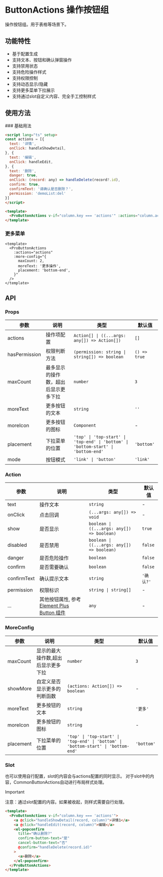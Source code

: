 # ButtonActions 操作按钮组

操作按钮组。用于表格等场景下。

## 功能特性
- 基于配置生成
- 支持文本、按钮和确认弹窗操作
- 支持禁用状态
- 支持危险操作样式
- 支持权限控制
- 支持动态显示/隐藏
- 支持更多菜单下拉展示
- 支持通过slot自定义内容、完全手工控制样式

## 使用方法

<demo src="@/components/ButtonActions/demos/demo1.vue" title="基础用法" />
### 基础用法

```html
<script lang="ts" setup>
const actions = [{
  text: '详情',
  onClick: handleShowDetail,
}, {
  text: '编辑',
  onClick: handleEdit,
}, {
  text: '删除',
  danger: true,
  onClick: (record: any) => handleDelete(record?.id),
  confirm: true,
  confirmText: '请确认是否删除？',
  permission: 'demoList:del'
}]
</script>

<template>
  <ProButtonActions v-if="column.key === 'actions'" :actions="column.actions" :record="record" :column="column" />
</template>
```

### 更多菜单

```vue
<template>
  <ProButtonActions
    :actions="actions"
    :more-config="{
      maxCount: 2,
      moreText: '更多操作',
      placement: 'bottom-end',
    }"
  />
</template>
```

## API
### Props

| 参数          | 说明                                 | 类型                                                                              | 默认值       |
| ------------- | ------------------------------------ | --------------------------------------------------------------------------------- | ------------ |
| actions       | 操作项配置                           | `Action[] \| ((...args: any[]) => Action[])`                                      | `[]`         |
| hasPermission | 权限判断方法                         | `(permission: string \| string[]) => boolean`                                     | `() => true` |
| maxCount      | 最多显示的操作数，超出后显示更多下拉 | `number`                                                                          | `3`          |
| moreText      | 更多按钮的文本                       | `string`                                                                          | `''`         |
| moreIcon      | 更多按钮的图标                       | `Component`                                                                       | -            |
| placement     | 下拉菜单的位置                       | `'top' \| 'top-start' \| 'top-end' \| 'bottom' \| 'bottom-start' \| 'bottom-end'` | `'bottom'`   |
| mode          | 按钮模式                             | `'link' \| 'button'`                                                              | `'link'`     |

### Action

| 参数        | 说明                                                                                                   | 类型                                       | 默认值    |
| ----------- | ------------------------------------------------------------------------------------------------------ | ------------------------------------------ | --------- |
| text        | 操作文本                                                                                               | `string`                                   | -         |
| onClick     | 点击回调                                                                                               | `(...args: any[]) => void`                 | -         |
| show        | 是否显示                                                                                               | `boolean \| ((...args: any[]) => boolean)` | `true`    |
| disabled    | 是否禁用                                                                                               | `boolean \| ((...args: any[]) => boolean)` | `false`   |
| danger      | 是否危险操作                                                                                           | `boolean`                                  | `false`   |
| confirm     | 是否需要确认                                                                                           | `boolean`                                  | `false`   |
| confirmText | 确认提示文本                                                                                           | `string`                                   | `'确认?'` |
| permission  | 权限标识                                                                                               | `string \| string[]`                       | -         |
| ...         | 其他按钮属性, 参考[Element Plus Button 组件](https://element-plus.org/zh-CN/component/button.html#api) | `any`                                      | -         |

### MoreConfig

| 参数      | 说明                                | 类型                                                                              | 默认值     |
| --------- | ----------------------------------- | --------------------------------------------------------------------------------- | ---------- |
| maxCount  | 显示的最大操作数,超出后显示更多下拉 | `number`                                                                          | `3`        |
| showMore  | 自定义是否显示更多的判断函数        | `(actions: Action[]) => boolean`                                                  | -          |
| moreText  | 更多按钮的文本                      | `string`                                                                          | `'更多'`   |
| moreIcon  | 更多按钮的图标                      | `string`                                                                          | -          |
| placement | 下拉菜单的位置                      | `'top' \| 'top-start' \| 'top-end' \| 'bottom' \| 'bottom-start' \| 'bottom-end'` | `'bottom'` |

### Slot
也可以使用自行配置，slot的内容会与actions配置的同时显示。
对于slot中的内容，CommonButtonActions自动进行布局样式处理。

> [!IMPORTANT]
注意：通过slot配置的内容。如果被收起，则样式需要自行处理。

```html
<template>
  <ProButtonActions v-if="column.key === 'actions'">
    <a @click="handleShowDetail(record, column)">详情1</a>
    <a @click="handleEdit(record, column)">编辑</a>
    <el-popconfirm
      title="确认删除?"
      confirm-button-text="是"
      cancel-button-text="否"
      @confirm="handleDelete(record.id)"
    >
      <a>删除</a>
    </el-popconfirm>
  </ProButtonActions>
</template>
```
